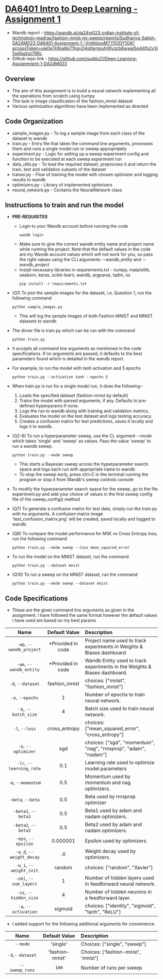 # [DA6401 Intro to Deep Learning - Assignment 1](https://wandb.ai/sivasankar1234/DA6401/reports/DA6401-Assignment-1--VmlldzoxMTQ2NDQwNw)
* Wandb report - https://wandb.ai/da24m023-indian-institute-of-technology-madras/fashion-mnist-nn-sweep/reports/Sudhanva-Satish-DA24M023-DA6401-Assignment-1--VmlldzoxMTY5ODY1OA?accessToken=uje0e7k9sa6p71hgv2i4q0empuhil9yzcb8wwai5e4i0fs2v3j5wlllazhzi796c
* Github repo link - https://github.com/suddu21/Deep-Learning-Assignmnent-1-DA24M023
## Overview
* The aim of this assignment is to build a neural network implementing all the operations from scratch using numpy
* The task is image classification of the fashion_mnist dataset
* Various optimization algorithms have been implemented as directed
## Code Organization
* sample_images.py - To log a sample image from each class of the dataset to wandb
* train.py - Entry file that takes the command line arguments, processes them and runs a single model run or sweep appropriately
* experiment.py - Logic for setting up a sweep experiment config and function to be executed at each sweep experiment run
* data_utils.py - To load the required dataset, preprocess it and return the train, test and validation subsets of the dataset
* trainer.py - Flow of training the model with chosen optimizer and logging results to wandb
* optimizers.py - Library of implemented optimizers
* neural_network.py - Contains the NeuralNetwork class
## Instructions to train and run the model
* **PRE-REQUISITES**
  * Login to your Wandb account before running the code
    ```
    wandb login
    ```
  * Make sure to give the correct wandb entity name and project name while running the project. Note that the default values in the code are my Wandb account values which will not work for you, so pass the right values using the CLI arguments --wandb_entity and --wandb_project
  * Install necessary libraries in requirements.txt - numpy, matplotlib, seaborn, keras, scikit-learn, wandb, argparse, tqdm, os
    ```
    pip install -r requirements.txt
    ```
* (Q1) To plot the sample images for the dataset, i.e, Question 1, run the following command
  ```
  python sample_images.py
  ```
  * This will log the sample images of both Fashion MNIST and MNIST datasets to wandb
* The driver file is train.py which can be run with the command
  
  ```
  python train.py
  ```
* It accepts all command line arguments as mentioned in the code specifications. If no arguments are passed, it defaults to the best parameters found which is detailed in the wandb report.
* For example, to run the model with tanh activation and 5 epochs

  ```
  python train.py --activation tanh --epochs 5
  ```
* When train.py is run for a single model run, it does the following:-
  1. Loads the specified dataset (fashion-mnist by default)
  2. Trains the model with parsed arguments, if any. Defaults to pre-defined hyperparams if none.
  3. Logs the run to wandb along with training and validation metrics.
  4. Evaluates the model on the test dataset and logs testing accuracy.
  5. Creates a confusion matrix for test predictions, saves it locally and logs it to wandb.
* (Q2-6) To run a hyperparameter sweep, use the CL argument --mode which takes 'single' and 'sweep' as values. Pass the value 'sweep' to run a wandb sweep.
  ```
  python train.py --mode sweep
  ```
  * This starts a Bayesian sweep across the hyperparameter search space and logs each run with appropriate name to wandb
  * To stop the sweep early, press ctrl+C in the terminal running the program or stop it from Wandb's sweep controls console
* To modify the hyperparameter search space for the sweep, go to the file experiment.py and add your choice of values in the first sweep config file of the sweep_config() method
* (Q7) To generate a confusion matrix for test data, simply run the train.py with no arguments. A confusion matrix image 'test_confusion_matrix.png' will be created, saved locally and logged to wandb.
* (Q8) To compare the model performance for MSE vs Cross Entropy loss, run the following command
  ```
  python train.py --mode sweep --loss mean_squared_error
  ```
* To run the model on the MNIST dataset, run the command
  ```
  python train.py --dataset mnist
  ```
* (Q10) To run a sweep on the MNIST dataset, run the command
  ```
  python train.py --mode sweep --dataset mnist
  ```
## Code Specifications
* These are the given command line arguments as given in the assignment. I have followed the same format however the default values I have used are based on my best params

| Name | Default Value | Description |
| :---: | :-------------: | :----------- |
| `-wp`, `--wandb_project` | *Provided in code | Project name used to track experiments in Weights & Biases dashboard |
| `-we`, `--wandb_entity` | *Provided in code  | Wandb Entity used to track experiments in the Weights & Biases dashboard. |
| `-d`, `--dataset` | fashion_mnist | choices:  ["mnist", "fashion_mnist"] |
| `-e`, `--epochs` | 1 |  Number of epochs to train neural network.|
| `-b`, `--batch_size` | 4 | Batch size used to train neural network. | 
| `-l`, `--loss` | cross_entropy | choices:  ["mean_squared_error", "cross_entropy"] |
| `-o`, `--optimizer` | sgd | choices:  ["sgd", "momentum", "nag", "rmsprop", "adam", "nadam"] | 
| `-lr`, `--learning_rate` | 0.1 | Learning rate used to optimize model parameters | 
| `-m`, `--momentum` | 0.5 | Momentum used by momentum and nag optimizers. |
| `-beta`, `--beta` | 0.5 | Beta used by rmsprop optimizer | 
| `-beta1`, `--beta1` | 0.5 | Beta1 used by adam and nadam optimizers. | 
| `-beta2`, `--beta2` | 0.5 | Beta2 used by adam and nadam optimizers. |
| `-eps`, `--epsilon` | 0.000001 | Epsilon used by optimizers. |
| `-w_d`, `--weight_decay` | .0 | Weight decay used by optimizers. |
| `-w_i`, `--weight_init` | random | choices:  ["random", "Xavier"] | 
| `-nhl`, `--num_layers` | 1 | Number of hidden layers used in feedforward neural network. | 
| `-sz`, `--hidden_size` | 4 | Number of hidden neurons in a feedforward layer. |
| `-a`, `--activation` | sigmoid | choices:  ["identity", "sigmoid", "tanh", "ReLU"] |

* I added support for the following additional arguments for convenience

| Name | Default Value | Description |
| :---: | :-------------: | :----------- |
| `--mode` | 'single' | Choices: ["single", "sweep"] |
| `-d`,`--dataset` | 'fashion-mnist' | Choices: ['fashion-mnist', 'mnist'] |
| `--sweep_runs` | `100` | Number of runs per sweep |
